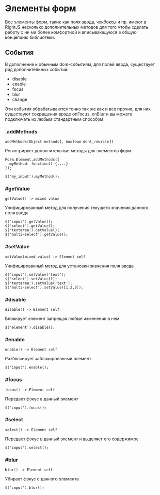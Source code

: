 # Элементы форм

Все элементы форм, такие как поля ввода, чекбоксы и пр. имеют в RightJS 
несколько дополнительных методов для того чтобы сделать работу с ни ми более
комфортной и вписывающуюся в общую концепцию библиотеки.

## События

В дополнение к обычным dom-событиям, для полей ввода, существует ряд
дополнительных событий:

* disable
* enable
* focus
* blur
* change

Эти события обрабатываются точно так же как и все прочие, для них существуют
сокращения вроде onFocus, onBlur и вы можете подключать их любым стандартным
способом.

### .addMethods

    addMethods(Object methods[, boolean dont_rewrite])

Регистрирует дополнительные методы для элементов форм

    Form.Element.addMethods({
      myMethod: function() {....}
    });
    
    $('my_input').myMethod();


### #getValue

    getValue() -> mixed value

Унифицированный метод для получения текущего значения данного поля ввода

    $('input').getValue();
    $('select').getValue();
    $('textarea').getValue();
    $('multi-select').getValue();


### #setValue

    setValue(mixed value) -> Element self

Унифицированный метод для установки значения поля ввода

    $('input').setValue('text');
    $('select').setValue(1);
    $('textarea').setValue('text');
    $('multi-select').setValue([1,2,3]);


### #disable

    disable() -> Element self

Блокирует элемент запрещая любые изменения в нем

    $('element').disable();


### #enable

    enable() -> Element self

Разблокирует заблокированный элемент

    $('input').enable();


### #focus

    focus() -> Element self

Передает фокус в данный элемент

    $('input').focus();


### #select

    select() -> Element self

Передает фокус в данный элемент и выделяет его содержимое

    $('input').select();


### #blur

    blur() -> Element self

Убирает фокус с данного элемента

    $('input').blur();


